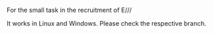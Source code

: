 For the small task in the recruitment of E///

It works in Linux and Windows. Please check the respective branch.